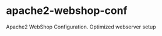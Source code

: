 apache2-webshop-conf
====================

Apache2 WebShop Configuration. Optimized webserver setup
